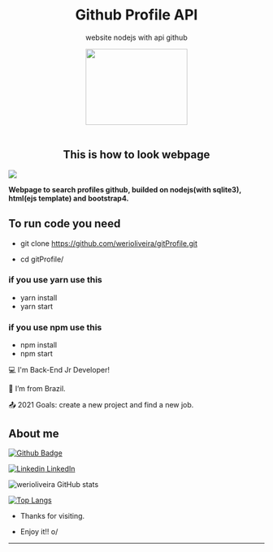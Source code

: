 <h1 align="center">Github Profile API</h1>
<p align="center">website nodejs with api github</p>
<div align="center">
<image width="200" height="150"src="https://media.istockphoto.com/vectors/nodejs-vector-logo-backend-programming-in-javascript-server-vector-id1195857274?k=20&m=1195857274&s=170667a&w=0&h=k8oHsv3ehrvhviozLlvhEjGHweiHU7hbBv7bHEkgUqc="></image>
</div><br>
	 <h2 align="center">This is how to look webpage</h2>
<image src="https://i.imgur.com/cgFAM8f.png">

**Webpage to search profiles github, builded on nodejs(with sqlite3), html(ejs template) and bootstrap4.** 

<h2>
To run code you need</h2>

- git clone https://github.com/werioliveira/gitProfile.git

- cd gitProfile/


<h3>if you use yarn use this</h3>

- yarn install
- yarn start

<h3>if you use npm use this</h3>

- npm install
- npm start


:computer: I'm Back-End Jr Developer!

:house_with_garden: I’m from Brazil.

:outbox_tray: 2021 Goals: create a new project and find a new job.

 

## About me

[![Github Badge](https://img.shields.io/badge/-Github-000?style=flat-square&logo=Github&logoColor=white&link=https://github.com/werioliveira)](https://github.com/werioliveira)

[![Linkedin](https://i.stack.imgur.com/gVE0j.png) LinkedIn](https://www.linkedin.com/in/weri-oliveira-81054a197/)
&nbsp;


![werioliveira GitHub stats](https://github-readme-stats.vercel.app/api?username=werioliveira&show_icons=true&theme=tokyonight)

[![Top Langs](https://github-readme-stats.vercel.app/api/top-langs/?username=werioliveira&layout=compact)](https://github.com/werioliveira/github-readme-stats)


- Thanks for visiting.

- Enjoy it!! o/

----------------------------------------------------------------------------------